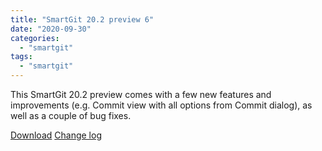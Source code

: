 ```yaml
---
title: "SmartGit 20.2 preview 6"
date: "2020-09-30"
categories: 
  - "smartgit"
tags: 
  - "smartgit"
---
```


This SmartGit 20.2 preview comes with a few new features and improvements (e.g. Commit view with all options from Commit dialog), as well as a couple of bug fixes.

[Download](http://www.syntevo.com/smartgit/preview) [Change log](http://www.syntevo.com/smartgit/changelog-eap.txt)
